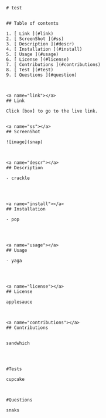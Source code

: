 
    # test


    ## Table of contents

    1. [ Link ](#link)
    2. [ ScreenShot ](#ss)
    3. [ Description ](#descr)
    4. [ Installation ](#install)
    5. [ Usage ](#usage)
    6. [ License ](#license)
    7. [ Contributions ](#contributions)
    8. [ Test ](#test)
    9. [ Questions ](#question)



    <a name="link"></a>
    ## Link
    
    Click [box] to go to the live link.
    

    <a name="ss"></a>
    ## ScreenShot
    
    ![image](snap)


    
    <a name="descr"></a>
    ## Description
   
    - crackle




    <a name="install"></a>
    ## Installation
    
    - pop




    <a name="usage"></a>
    ## Usage
    
    - yaga

    


    <a name="license"></a>
    ## License

    applesauce
   


    <a name="contributions"></a>
    ## Contributions

    
    sandwhich


    
    
    #Tests
    
    cupcake



    #Questions
    
    snaks

    